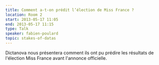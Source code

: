 ```yaml
---
title: Comment a-t-on prédit l’élection de Miss France ?
location: Room 2
start: 2013-05-17 11:05
end: 2013-05-17 11:15
type: Talk
speaker: fabien-poulard
topic: stakes-of-datas
---
```


Dictanova nous présentera comment ils ont pu prédire les résultats de l'élection Miss France avant l'annonce officielle.